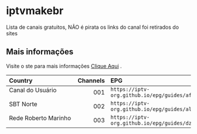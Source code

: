 # iptvmakebr
Lista de canais gratuitos, NÃO é pirata os links do canal foi retirados do sites

## Mais informações

Visite o ste para mais informações [Clique Aqui](https://maketvbr.wixsite.com/listatvbr) .

<table>
  <thead>
    <tr><th align="left">Country&nbsp;&nbsp;&nbsp;&nbsp;&nbsp;&nbsp;&nbsp;&nbsp;&nbsp;&nbsp;&nbsp;&nbsp;&nbsp;&nbsp;&nbsp;&nbsp;&nbsp;&nbsp;&nbsp;&nbsp;&nbsp;&nbsp;&nbsp;&nbsp;&nbsp;</th><th align="left">Channels</th><th align="left">EPG</th></tr>
  </thead>
  <tbody>
    <tr><td<img src="https://s2.dmcdn.net/u/9TvQN1X_UzxBWNIz3/60x60" alt="My cool logo"/></td>  <tr><td valign="top" rowspan="1">Canal do Usuário</td><td align="right" nowrap>001</td>  <td nowrap><code>https://iptv-org.github.io/epg/guides/af.xml</code></td></tr>
    <tr><td valign="top" rowspan="1">SBT Norte</td><td align="right" nowrap>002</td>  <td nowrap><code>https://iptv-org.github.io/epg/guides/al.xml</code></td></tr>
    <tr><td valign="top" rowspan="1">Rede Roberto Marinho</td><td align="right" nowrap>003</td>  <td nowrap><code>https://iptv-org.github.io/epg/guides/dz.xml</code></td></tr>
  </tbody>
</table>

